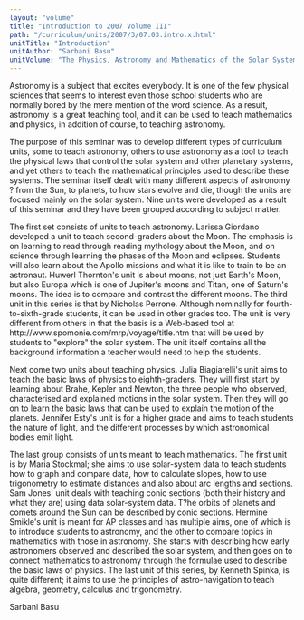 ```yaml
---
layout: "volume"
title: "Introduction to 2007 Volume III"
path: "/curriculum/units/2007/3/07.03.intro.x.html"
unitTitle: "Introduction"
unitAuthor: "Sarbani Basu"
unitVolume: "The Physics, Astronomy and Mathematics of the Solar System"
---
```

<body>
<p>
Astronomy is a subject that excites everybody. It is one of the few physical sciences that seems to interest even those school students who are normally bored by the mere mention of the word science. As a result, astronomy is a great teaching tool, and it can be used to teach mathematics and physics, in addition of course, to teaching astronomy.
</p>
<p>
The purpose of this seminar was to develop different types of curriculum units, some to teach astronomy, others to use astronomy as a tool to teach the physical laws that control the solar system and other planetary systems, and yet others to teach the mathematical principles used to describe these systems. The seminar itself dealt with many different aspects of astronomy ? from the Sun, to planets, to how stars evolve and die, though the units are focused mainly on the solar system. Nine units were developed as a result of this seminar and they have been grouped according to subject matter.
</p>
<p>
The first set consists of units to teach astronomy. Larissa Giordano developed a unit to teach second-graders about the Moon. The emphasis is on learning to read through reading mythology about the Moon, and on science through learning the phases of the Moon and eclipses. Students will also learn about the Apollo missions and what it is like to train to be an astronaut. Huwerl Thornton's unit is about moons, not just Earth's Moon, but also Europa which is one of Jupiter's moons and Titan, one of Saturn's moons. The idea is to compare and contrast the different moons. The third unit in this series is that by Nicholas Perrone. Although nominally for fourth-to-sixth-grade students, it can be used in other grades too. The unit is very different from others in that the basis is a Web-based tool at http://www.spomonie.com/mrp/voyage/title.htm that will be used by students to "explore" the solar system. The unit itself contains all the background information a teacher would need to help the students.
</p>
<p>
Next come two units about teaching physics. Julia Biagiarelli's unit aims to teach the basic laws of physics to eighth-graders. They will first start by learning about Brahe, Kepler and Newton, the three people who observed, characterised and explained motions in the solar system. Then they will go on to learn the basic laws that can be used to explain the motion of the planets. Jennifer Esty's unit is for a higher grade and aims to teach students the nature of light, and the different processes by which astronomical bodies emit light.
</p>
<p>
The last group consists of units meant to teach mathematics. The first unit is by Maria Stockmal; she aims to use solar-system data to teach students how to graph and compare data, how to calculate slopes, how to use trigonometry to estimate distances and also about arc lengths and sections. Sam Jones' unit deals with teaching conic sections (both their history and what they are) using data solar-system data. T?he orbits of planets and comets around the Sun can be described by conic sections. Hermine Smikle's unit is meant for AP classes and has multiple aims, one of which is to introduce students to astronomy, and the other to compare topics in mathematics with those in astronomy. She starts with describing how early astronomers observed and described the solar system, and then goes on to connect mathematics to astronomy through the formulae used to describe the basic laws of physics. The last unit of this series, by Kenneth Spinka, is quite different; it aims to use the principles of astro-navigation to teach algebra, geometry, calculus and trigonometry.
</p>
<p>
Sarbani Basu
</p>
</body>
